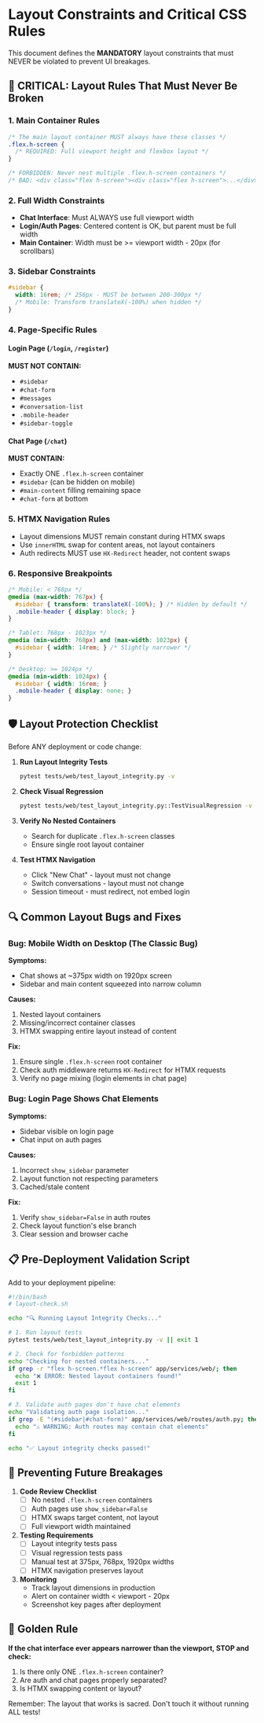 # Layout Constraints and Critical CSS Rules

This document defines the **MANDATORY** layout constraints that must NEVER be violated to prevent UI breakages.

## 🚨 CRITICAL: Layout Rules That Must Never Be Broken

### 1. Main Container Rules
```css
/* The main layout container MUST always have these classes */
.flex.h-screen {
  /* REQUIRED: Full viewport height and flexbox layout */
}

/* FORBIDDEN: Never nest multiple .flex.h-screen containers */
/* BAD: <div class="flex h-screen"><div class="flex h-screen">...</div></div> */
```

### 2. Full Width Constraints
- **Chat Interface**: Must ALWAYS use full viewport width
- **Login/Auth Pages**: Centered content is OK, but parent must be full width
- **Main Container**: Width must be >= viewport width - 20px (for scrollbars)

### 3. Sidebar Constraints
```css
#sidebar {
  width: 16rem; /* 256px - MUST be between 200-300px */
  /* Mobile: Transform translateX(-100%) when hidden */
}
```

### 4. Page-Specific Rules

#### Login Page (`/login`, `/register`)
**MUST NOT CONTAIN:**
- `#sidebar`
- `#chat-form`
- `#messages`
- `#conversation-list`
- `.mobile-header`
- `#sidebar-toggle`

#### Chat Page (`/chat`)
**MUST CONTAIN:**
- Exactly ONE `.flex.h-screen` container
- `#sidebar` (can be hidden on mobile)
- `#main-content` filling remaining space
- `#chat-form` at bottom

### 5. HTMX Navigation Rules
- Layout dimensions MUST remain constant during HTMX swaps
- Use `innerHTML` swap for content areas, not layout containers
- Auth redirects MUST use `HX-Redirect` header, not content swaps

### 6. Responsive Breakpoints
```css
/* Mobile: < 768px */
@media (max-width: 767px) {
  #sidebar { transform: translateX(-100%); } /* Hidden by default */
  .mobile-header { display: block; }
}

/* Tablet: 768px - 1023px */
@media (min-width: 768px) and (max-width: 1023px) {
  #sidebar { width: 14rem; } /* Slightly narrower */
}

/* Desktop: >= 1024px */
@media (min-width: 1024px) {
  #sidebar { width: 16rem; }
  .mobile-header { display: none; }
}
```

## 🛡️ Layout Protection Checklist

Before ANY deployment or code change:

1. **Run Layout Integrity Tests**
   ```bash
   pytest tests/web/test_layout_integrity.py -v
   ```

2. **Check Visual Regression**
   ```bash
   pytest tests/web/test_layout_integrity.py::TestVisualRegression -v
   ```

3. **Verify No Nested Containers**
   - Search for duplicate `.flex.h-screen` classes
   - Ensure single root layout container

4. **Test HTMX Navigation**
   - Click "New Chat" - layout must not change
   - Switch conversations - layout must not change
   - Session timeout - must redirect, not embed login

## 🔍 Common Layout Bugs and Fixes

### Bug: Mobile Width on Desktop (The Classic Bug)
**Symptoms:**
- Chat shows at ~375px width on 1920px screen
- Sidebar and main content squeezed into narrow column

**Causes:**
1. Nested layout containers
2. Missing/incorrect container classes
3. HTMX swapping entire layout instead of content

**Fix:**
1. Ensure single `.flex.h-screen` root container
2. Check auth middleware returns `HX-Redirect` for HTMX requests
3. Verify no page mixing (login elements in chat page)

### Bug: Login Page Shows Chat Elements
**Symptoms:**
- Sidebar visible on login page
- Chat input on auth pages

**Causes:**
1. Incorrect `show_sidebar` parameter
2. Layout function not respecting parameters
3. Cached/stale content

**Fix:**
1. Verify `show_sidebar=False` in auth routes
2. Check layout function's else branch
3. Clear session and browser cache

## 📋 Pre-Deployment Validation Script

Add to your deployment pipeline:

```bash
#!/bin/bash
# layout-check.sh

echo "🔍 Running Layout Integrity Checks..."

# 1. Run layout tests
pytest tests/web/test_layout_integrity.py -v || exit 1

# 2. Check for forbidden patterns
echo "Checking for nested containers..."
if grep -r "flex h-screen.*flex h-screen" app/services/web/; then
  echo "❌ ERROR: Nested layout containers found!"
  exit 1
fi

# 3. Validate auth pages don't have chat elements
echo "Validating auth page isolation..."
if grep -E "(#sidebar|#chat-form)" app/services/web/routes/auth.py; then
  echo "⚠️ WARNING: Auth routes may contain chat elements"
fi

echo "✅ Layout integrity checks passed!"
```

## 🚀 Preventing Future Breakages

1. **Code Review Checklist**
   - [ ] No nested `.flex.h-screen` containers
   - [ ] Auth pages use `show_sidebar=False`
   - [ ] HTMX swaps target content, not layout
   - [ ] Full viewport width maintained

2. **Testing Requirements**
   - [ ] Layout integrity tests pass
   - [ ] Visual regression tests pass
   - [ ] Manual test at 375px, 768px, 1920px widths
   - [ ] HTMX navigation preserves layout

3. **Monitoring**
   - Track layout dimensions in production
   - Alert on container width < viewport - 20px
   - Screenshot key pages after deployment

## 🎯 Golden Rule

**If the chat interface ever appears narrower than the viewport, STOP and check:**
1. Is there only ONE `.flex.h-screen` container?
2. Are auth and chat pages properly separated?
3. Is HTMX swapping content or layout?

Remember: The layout that works is sacred. Don't touch it without running ALL tests!